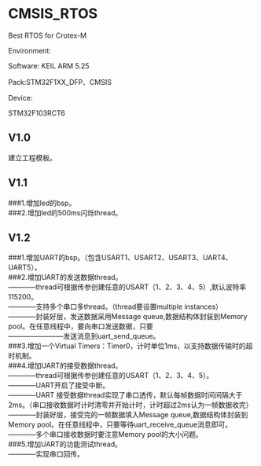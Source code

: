 # CMSIS_RTOS
Best RTOS for Crotex-M


Environment:

Software: KEIL ARM 5.25


Pack:STM32F1XX_DFP、CMSIS
     

Device:


STM32F103RCT6

## V1.0
建立工程模板。
## V1.1
###1.增加led的bsp。<br> 
###2.增加led的500ms闪烁thread。
## V1.2
###1.增加UART的bsp。（包含USART1、USART2、USART3、UART4、UART5）。<br>
###2.增加UART的发送数据thread。<br>
————thread可根据传参创建任意的USART（1、2、3、4、5）,默认波特率115200。<br>
————支持多个串口多thread。（thread要设置multiple instances）<br>
————封装好层，发送数据采用Message queue,数据结构体封装到Memory pool。在任意线程中，要向串口发送数据，只要<br>
————————发送消息到uart_send_queue。<br>
###3.增加一个Virtual Timers：Timer0，计时单位1ms，以支持数据传输时的超时机制。<br>
###4.增加UART的接受数据thread。<br>
————thread可根据传参创建任意的USART（1、2、3、4、5）。<br>
————UART开启了接受中断。<br>
————UART 接受数据thread实现了串口透传，默认每帧数据时间间隔大于2ms。（串口接收数据时计时清零并开始计时，计时超过2ms认为一帧数据收完）<br>
————封装好层，接受完的一帧数据填入Message queue,数据结构体封装到Memory pool。在任意线程中，只要等待uart_receive_queue消息即可。<br>
————多个串口接收数据时要注意Memory pool的大小问题。<br>
###5.增加UART的功能测试thread。<br>
————实现串口回传。<br>
